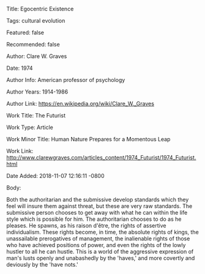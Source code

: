 Title:  Egocentric Existence

Tags:   cultural evolution

Featured: false

Recommended: false

Author: Clare W. Graves

Date:   1974

Author Info: American professor of psychology

Author Years: 1914-1986

Author Link: https://en.wikipedia.org/wiki/Clare_W._Graves

Work Title: The Futurist

Work Type: Article

Work Minor Title: Human Nature Prepares for a Momentous Leap

Work Link: http://www.clarewgraves.com/articles_content/1974_Futurist/1974_Futurist.html

Date Added: 2018-11-07 12:16:11 -0800

Body: 

Both the authoritarian and the submissive develop standards which they feel will insure them against threat, but these are very raw standards. The submissive person chooses to get away with what he can within the life style which is possible for him. The authoritarian chooses to do as he pleases. He spawns, as his raison d'être, the rights of assertive individualism. These rights become, in time, the absolute rights of kings, the unassailable prerogatives of management, the inalienable rights of those who have achieved positions of power, and even the rights of the lowly hustler to all he can hustle. This is a world of the aggressive expression of man's lusts openly and unabashedly by the 'haves,' and more covertly and deviously by the 'have nots.'

